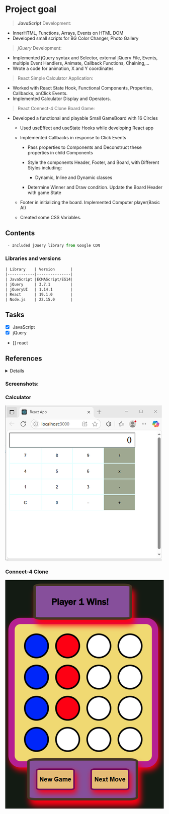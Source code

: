 # Project goal

> ***JavaScript*** Development:
  * InnerHTML, Functions, Arrays, Events on HTML DOM
  * Developed small scripts for BG Color Changer, Photo Gallery

> _jQuery_ Development:
  * Implemented jQuery syntax and Selector, external jQuery File, Events, multiple Event Handlers, Animate, Callback Functions, Chaining,...  
  * Wrote a code for animation, X and Y coordinates
  
> React Simple Calculator Application:
  * Worked with React State Hook, Functional Components, Properties, Callbacks, onClick Events.
  * Implemented Calculator Display and Operators.
  
  
> React Connect-4 Clone Board Game:
  * Developed a functional and playable Small GameBoard with 16 Circles
  
      * Used useEffect and useState Hooks while developing React app
    
      * Implemented Callbacks in response to Click Events 
      
          * Pass properties to Components and Deconstruct these properties in child Components
      
          * Style the components Header, Footer, and Board, with Different Styles including:
              -  Dynamic, Inline and Dynamic classes
      
          * Determine Winner and Draw condition. Update the Board Header with game State
    
      * Footer in initializing the board. Implemented Computer player(Basic AI)
    
      * Created some CSS Variables.

## Contents  
<!-- #### Libraries -->

```js
 - Included jQuery library from Google CDN

 ```
 
### Libraries and versions

```
| Library    | Version       | 
|------------|---------------|
| JavaScript |ECMAScript/ES14|                
| jQuery     | 3.7.1         | 
| jQueryUI   | 1.14.1        |
| React      | 19.1.0        |
| Node.js    | 22.15.0       | 
```

## Tasks

- [x] JavaScript
- [x] jQuery
- [] react

## References
<details>

  [StackOverflowQ/A](https://stackoverflow.com  "QA")<br>
  [Medium](https://medium.com)<br>
  [Tutorialspoint](https://www.tutorialspoint.com)<br>
  [W3Schools](https://www.w3schools.com)
  
</details>

### Screenshots:
### Calculator

![Calculator](./images/calculator.png)


### Connect-4 Clone
![Connect-4 Clone](./images/connect4.png)




